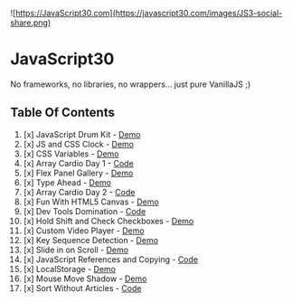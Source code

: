 ![https://JavaScript30.com](https://javascript30.com/images/JS3-social-share.png)

# JavaScript30

No frameworks, no libraries, no wrappers... just pure VanillaJS ;)


## Table Of Contents

1. [x] JavaScript Drum Kit - [Demo](http://arkpod.in/JavaScript30/01%20-%20JavaScript%20Drum%20Kit/index.html)
2. [x] JS and CSS Clock - [Demo](http://arkpod.in/JavaScript30/02%20-%20JS%20and%20CSS%20Clock/index.html)
3. [x] CSS Variables - [Demo](http://arkpod.in/JavaScript30/03%20-%20CSS%20Variables/index.html)
4. [x] Array Cardio Day 1 - [Code](./04%20-%20Array%20Cardio%20Day%201/index.html)
5. [x] Flex Panel Gallery - [Demo](http://arkpod.in/JavaScript30/05%20-%20Flex%20Panel%20Gallery/index.html)
6. [x] Type Ahead - [Demo](http://arkpod.in/JavaScript30/06%20-%20Type%20Ahead/index.html)
7. [x] Array Cardio Day 2 - [Code](./07%20-%20Array%20Cardio%20Day%202/index.html)
8. [x] Fun With HTML5 Canvas - [Demo](http://arkpod.in/JavaScript30/08%20-%20Fun%20with%20HTML5%20Canvas/index.html)
9. [x] Dev Tools Domination - [Code](./09%20-%20Dev%20Tools%20Domination/index.html)
10. [x] Hold Shift and Check Checkboxes - [Demo](http://arkpod.in/JavaScript30/10%20-%20Hold%20Shift%20and%20Check%20Checkboxes/index.html)
11. [x] Custom Video Player - [Demo](http://arkpod.in/JavaScript30/11%20-%20Custom%20Video%20Player/index.html)
12. [x] Key Sequence Detection - [Demo](http://arkpod.in/JavaScript30/12%20-%20Key%20Sequence%20Detection/index.html)
13. [x] Slide in on Scroll - [Demo](http://arkpod.in/JavaScript30/13%20-%20Slide%20in%20on%20Scroll/index.html)
14. [x] JavaScript References and Copying - [Code](./14%20-%20JavaScript%20References%20and%20Copying/index.html)
15. [x] LocalStorage - [Demo](http://arkpod.in/JavaScript30/15%20-%20LocalStorage/index.html)
16. [x] Mouse Move Shadow - [Demo](http://arkpod.in/JavaScript30/16%20-%20Mouse%20Move%20Shadow/index.html)
17. [x] Sort Without Articles - [Code](./17%20-%20Sort%20Without%20Articles/index.html)

